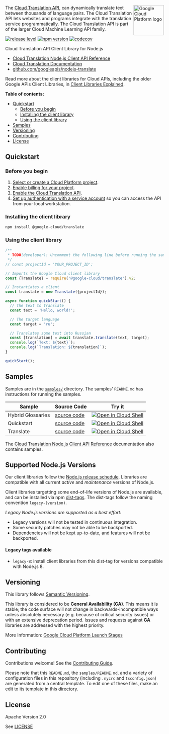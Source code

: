 [//]: # "This README.md file is auto-generated, all changes to this file will be lost."
[//]: # "To regenerate it, use `python -m synthtool`."
<img src="https://avatars2.githubusercontent.com/u/2810941?v=3&s=96" alt="Google Cloud Platform logo" title="Google Cloud Platform" align="right" height="96" width="96"/>

The [Cloud Translation API](https://cloud.google.com/translate/docs/),
can dynamically translate text between thousands
of language pairs. The Cloud Translation API lets websites and programs
integrate with the translation service programmatically. The Cloud Translation
API is part of the larger Cloud Machine Learning API family.


[![release level](https://img.shields.io/badge/release%20level-general%20availability%20%28GA%29-brightgreen.svg?style=flat)](https://cloud.google.com/terms/launch-stages)
[![npm version](https://img.shields.io/npm/v/@google-cloud/translate.svg)](https://www.npmjs.org/package/@google-cloud/translate)
[![codecov](https://img.shields.io/codecov/c/github/googleapis/nodejs-translate/master.svg?style=flat)](https://codecov.io/gh/googleapis/nodejs-translate)




Cloud Translation API Client Library for Node.js


* [Cloud Translation Node.js Client API Reference][client-docs]
* [Cloud Translation Documentation][product-docs]
* [github.com/googleapis/nodejs-translate](https://github.com/googleapis/nodejs-translate)

Read more about the client libraries for Cloud APIs, including the older
Google APIs Client Libraries, in [Client Libraries Explained][explained].

[explained]: https://cloud.google.com/apis/docs/client-libraries-explained

**Table of contents:**


* [Quickstart](#quickstart)
  * [Before you begin](#before-you-begin)
  * [Installing the client library](#installing-the-client-library)
  * [Using the client library](#using-the-client-library)
* [Samples](#samples)
* [Versioning](#versioning)
* [Contributing](#contributing)
* [License](#license)

## Quickstart

### Before you begin

1.  [Select or create a Cloud Platform project][projects].
1.  [Enable billing for your project][billing].
1.  [Enable the Cloud Translation API][enable_api].
1.  [Set up authentication with a service account][auth] so you can access the
    API from your local workstation.

### Installing the client library

```bash
npm install @google-cloud/translate
```


### Using the client library

```javascript
/**
 * TODO(developer): Uncomment the following line before running the sample.
 */
// const projectId = 'YOUR_PROJECT_ID';

// Imports the Google Cloud client library
const {Translate} = require('@google-cloud/translate').v2;

// Instantiates a client
const translate = new Translate({projectId});

async function quickStart() {
  // The text to translate
  const text = 'Hello, world!';

  // The target language
  const target = 'ru';

  // Translates some text into Russian
  const [translation] = await translate.translate(text, target);
  console.log(`Text: ${text}`);
  console.log(`Translation: ${translation}`);
}

quickStart();

```



## Samples

Samples are in the [`samples/`](https://github.com/googleapis/nodejs-translate/tree/master/samples) directory. The samples' `README.md`
has instructions for running the samples.

| Sample                      | Source Code                       | Try it |
| --------------------------- | --------------------------------- | ------ |
| Hybrid Glossaries | [source code](https://github.com/googleapis/nodejs-translate/blob/master/samples/hybridGlossaries.js) | [![Open in Cloud Shell][shell_img]](https://console.cloud.google.com/cloudshell/open?git_repo=https://github.com/googleapis/nodejs-translate&page=editor&open_in_editor=samples/hybridGlossaries.js,samples/README.md) |
| Quickstart | [source code](https://github.com/googleapis/nodejs-translate/blob/master/samples/quickstart.js) | [![Open in Cloud Shell][shell_img]](https://console.cloud.google.com/cloudshell/open?git_repo=https://github.com/googleapis/nodejs-translate&page=editor&open_in_editor=samples/quickstart.js,samples/README.md) |
| Translate | [source code](https://github.com/googleapis/nodejs-translate/blob/master/samples/translate.js) | [![Open in Cloud Shell][shell_img]](https://console.cloud.google.com/cloudshell/open?git_repo=https://github.com/googleapis/nodejs-translate&page=editor&open_in_editor=samples/translate.js,samples/README.md) |



The [Cloud Translation Node.js Client API Reference][client-docs] documentation
also contains samples.

## Supported Node.js Versions

Our client libraries follow the [Node.js release schedule](https://nodejs.org/en/about/releases/).
Libraries are compatible with all current _active_ and _maintenance_ versions of
Node.js.

Client libraries targetting some end-of-life versions of Node.js are available, and
can be installed via npm [dist-tags](https://docs.npmjs.com/cli/dist-tag).
The dist-tags follow the naming convention `legacy-(version)`.

_Legacy Node.js versions are supported as a best effort:_

* Legacy versions will not be tested in continuous integration.
* Some security patches may not be able to be backported.
* Dependencies will not be kept up-to-date, and features will not be backported.

#### Legacy tags available

* `legacy-8`: install client libraries from this dist-tag for versions
  compatible with Node.js 8.

## Versioning

This library follows [Semantic Versioning](http://semver.org/).


This library is considered to be **General Availability (GA)**. This means it
is stable; the code surface will not change in backwards-incompatible ways
unless absolutely necessary (e.g. because of critical security issues) or with
an extensive deprecation period. Issues and requests against **GA** libraries
are addressed with the highest priority.





More Information: [Google Cloud Platform Launch Stages][launch_stages]

[launch_stages]: https://cloud.google.com/terms/launch-stages

## Contributing

Contributions welcome! See the [Contributing Guide](https://github.com/googleapis/nodejs-translate/blob/master/CONTRIBUTING.md).

Please note that this `README.md`, the `samples/README.md`,
and a variety of configuration files in this repository (including `.nycrc` and `tsconfig.json`)
are generated from a central template. To edit one of these files, make an edit
to its template in this
[directory](https://github.com/googleapis/synthtool/tree/master/synthtool/gcp/templates/node_library).

## License

Apache Version 2.0

See [LICENSE](https://github.com/googleapis/nodejs-translate/blob/master/LICENSE)

[client-docs]: https://googleapis.dev/nodejs/translate/latest
[product-docs]: https://cloud.google.com/translate/docs/
[shell_img]: https://gstatic.com/cloudssh/images/open-btn.png
[projects]: https://console.cloud.google.com/project
[billing]: https://support.google.com/cloud/answer/6293499#enable-billing
[enable_api]: https://console.cloud.google.com/flows/enableapi?apiid=translate.googleapis.com
[auth]: https://cloud.google.com/docs/authentication/getting-started
